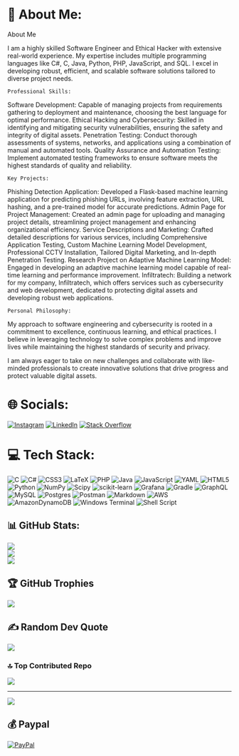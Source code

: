# 💫 About Me:
About Me

I am a highly skilled Software Engineer and Ethical Hacker with extensive real-world experience. My expertise includes multiple programming languages like C#, C, Java, Python, PHP, JavaScript, and SQL. I excel in developing robust, efficient, and scalable software solutions tailored to diverse project needs.

```
Professional Skills:
```
Software Development: Capable of managing projects from requirements gathering to deployment and maintenance, choosing the best language for optimal performance.
Ethical Hacking and Cybersecurity: Skilled in identifying and mitigating security vulnerabilities, ensuring the safety and integrity of digital assets.
Penetration Testing: Conduct thorough assessments of systems, networks, and applications using a combination of manual and automated tools.
Quality Assurance and Automation Testing: Implement automated testing frameworks to ensure software meets the highest standards of quality and reliability.

```
Key Projects:
```
Phishing Detection Application: Developed a Flask-based machine learning application for predicting phishing URLs, involving feature extraction, URL hashing, and a pre-trained model for accurate predictions.
Admin Page for Project Management: Created an admin page for uploading and managing project details, streamlining project management and enhancing organizational efficiency.
Service Descriptions and Marketing: Crafted detailed descriptions for various services, including Comprehensive Application Testing, Custom Machine Learning Model Development, Professional CCTV Installation, Tailored Digital Marketing, and In-depth Penetration Testing.
Research Project on Adaptive Machine Learning Model: Engaged in developing an adaptive machine learning model capable of real-time learning and performance improvement.
Infiltratech: Building a network for my company, Infiltratech, which offers services such as cybersecurity and web development, dedicated to protecting digital assets and developing robust web applications.
```
Personal Philosophy:
```
My approach to software engineering and cybersecurity is rooted in a commitment to excellence, continuous learning, and ethical practices. I believe in leveraging technology to solve complex problems and improve lives while maintaining the highest standards of security and privacy.

I am always eager to take on new challenges and collaborate with like-minded professionals to create innovative solutions that drive progress and protect valuable digital assets.


# 🌐 Socials:
[![Instagram](https://img.shields.io/badge/Instagram-%23E4405F.svg?logo=Instagram&logoColor=white)](https://instagram.com/https://www.instagram.com/lukan1ko/) [![LinkedIn](https://img.shields.io/badge/LinkedIn-%230077B5.svg?logo=linkedin&logoColor=white)](https://linkedin.com/in/https://www.linkedin.com/in/luka-nikolaisvili-925861187/) [![Stack Overflow](https://img.shields.io/badge/-Stackoverflow-FE7A16?logo=stack-overflow&logoColor=white)](https://stackoverflow.com/users/https://stackoverflow.com/users/26595613/luka-nikolaisvili) 

# 💻 Tech Stack:
![C](https://img.shields.io/badge/c-%2300599C.svg?style=for-the-badge&logo=c&logoColor=white) ![C#](https://img.shields.io/badge/c%23-%23239120.svg?style=for-the-badge&logo=csharp&logoColor=white) ![CSS3](https://img.shields.io/badge/css3-%231572B6.svg?style=for-the-badge&logo=css3&logoColor=white) ![LaTeX](https://img.shields.io/badge/latex-%23008080.svg?style=for-the-badge&logo=latex&logoColor=white) ![PHP](https://img.shields.io/badge/php-%23777BB4.svg?style=for-the-badge&logo=php&logoColor=white) ![Java](https://img.shields.io/badge/java-%23ED8B00.svg?style=for-the-badge&logo=openjdk&logoColor=white) ![JavaScript](https://img.shields.io/badge/javascript-%23323330.svg?style=for-the-badge&logo=javascript&logoColor=%23F7DF1E) ![YAML](https://img.shields.io/badge/yaml-%23ffffff.svg?style=for-the-badge&logo=yaml&logoColor=151515) ![HTML5](https://img.shields.io/badge/html5-%23E34F26.svg?style=for-the-badge&logo=html5&logoColor=white) ![Python](https://img.shields.io/badge/python-3670A0?style=for-the-badge&logo=python&logoColor=ffdd54) ![NumPy](https://img.shields.io/badge/numpy-%23013243.svg?style=for-the-badge&logo=numpy&logoColor=white) ![Scipy](https://img.shields.io/badge/SciPy-%230C55A5.svg?style=for-the-badge&logo=scipy&logoColor=%white) ![scikit-learn](https://img.shields.io/badge/scikit--learn-%23F7931E.svg?style=for-the-badge&logo=scikit-learn&logoColor=white) ![Grafana](https://img.shields.io/badge/grafana-%23F46800.svg?style=for-the-badge&logo=grafana&logoColor=white) ![Gradle](https://img.shields.io/badge/Gradle-02303A.svg?style=for-the-badge&logo=Gradle&logoColor=white) ![GraphQL](https://img.shields.io/badge/-GraphQL-E10098?style=for-the-badge&logo=graphql&logoColor=white) ![MySQL](https://img.shields.io/badge/mysql-4479A1.svg?style=for-the-badge&logo=mysql&logoColor=white) ![Postgres](https://img.shields.io/badge/postgres-%23316192.svg?style=for-the-badge&logo=postgresql&logoColor=white) ![Postman](https://img.shields.io/badge/Postman-FF6C37?style=for-the-badge&logo=postman&logoColor=white) ![Markdown](https://img.shields.io/badge/markdown-%23000000.svg?style=for-the-badge&logo=markdown&logoColor=white) ![AWS](https://img.shields.io/badge/AWS-%23FF9900.svg?style=for-the-badge&logo=amazon-aws&logoColor=white) ![AmazonDynamoDB](https://img.shields.io/badge/Amazon%20DynamoDB-4053D6?style=for-the-badge&logo=Amazon%20DynamoDB&logoColor=white) ![Windows Terminal](https://img.shields.io/badge/Windows%20Terminal-%234D4D4D.svg?style=for-the-badge&logo=windows-terminal&logoColor=white) ![Shell Script](https://img.shields.io/badge/shell_script-%23121011.svg?style=for-the-badge&logo=gnu-bash&logoColor=white)
## 📊 GitHub Stats:
![](https://github-readme-stats.vercel.app/api?username=lukanikolaisvili&theme=default_repocard&hide_border=true&include_all_commits=false&count_private=false)<br/>
![](https://github-readme-streak-stats.herokuapp.com/?user=lukanikolaisvili&theme=default_repocard&hide_border=true)<br/>
![](https://github-readme-stats.vercel.app/api/top-langs/?username=lukanikolaisvili&theme=default_repocard&hide_border=true&include_all_commits=false&count_private=false&layout=compact)

## 🏆 GitHub Trophies
![](https://github-profile-trophy.vercel.app/?username=lukanikolaisvili&theme=dracula&no-frame=false&no-bg=false&margin-w=4)

## ✍️ Random Dev Quote
![](https://quotes-github-readme.vercel.app/api?type=horizontal&theme=radical)

### 🔝 Top Contributed Repo
![](https://github-contributor-stats.vercel.app/api?username=lukanikolaisvili&limit=5&theme=dark&combine_all_yearly_contributions=true)

---
[![](https://visitcount.itsvg.in/api?id=lukanikolaisvili&icon=0&color=1)](https://visitcount.itsvg.in)

  ## 💰 Paypal
  [![PayPal](https://img.shields.io/badge/PayPal-00457C?style=for-the-badge&logo=paypal&logoColor=white)](https://paypal.me/https://paypal.me/LUKANIKOLAISVILI?country.x=CA&locale.x=en_US) 

  
<!-- Proudly created with GPRM ( https://gprm.itsvg.in ) -->
